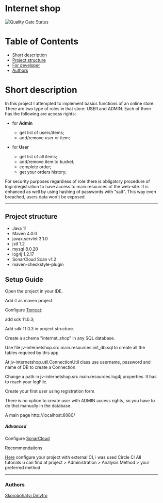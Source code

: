 # Internet shop
[![Quality Gate Status](https://sonarcloud.io/api/project_badges/measure?project=6ALLIKA_jv-internetshop&metric=alert_status)](https://sonarcloud.io/dashboard?id=6ALLIKA_jv-internetshop)

# Table of Contents
* [Short description](#description)
* [Project structure](#structure)
* [For developer](#setup)
* [Authors](#authors)

# <a name="description"></a>Short description
In this project I attempted to implement basics functions of an online store. There are two type of roles in that store: USER and ADMIN. Each of them has the following are access rights:

* for **Admin**
  * get list of users/items;
  * add/remove user or item;

* for **User**
  * get list of all items;
  * add/remove item to bucket;
  * complete order;
  * get your orders history;


For security purposes regardless of role there is obligatory procedure of login/registration to have access to main resources of the web-site. It is enhanced as well by using hashing of passwords with "salt". This way even breached, users data won't be exposed.

---

## <a name="structure">Project structure

- Java 11
- Maven 4.0.0
- javax.servlet 3.1.0
- jstl 1.2
- mysql 8.0.20
- log4j 1.2.17
- SonarCloud Scan v1.2
- maven-checkstyle-plugin

## <a name="setup">Setup Guide

Open the project in your IDE.

Add it as maven project.

Configure [Tomcat](https://habr.com/ru/post/274587/ "Example"):

add sdk 11.0.3;

Add sdk 11.0.3 in project struсture.

Create a schema "internet_shop" in any SQL database.

Use file jv-internetshop.src.main.resources.init_db.sql to create all the tables required by this app.

At jv-internetshop.util.ConnectionUtil class use username, password and name of DB to create a Connection.

Change a path in jv-internetshop.src.main.resources.log4j.properties. It has to reach your logFile.

Create your first user using registration form.

There is no option to create user with ADMIN access rights, so you have to do that manually in the database.

A main page http://localhost:8080/

##### Advanced

Configure [SonarCloud](https://github.com/marketplace/actions/sonarcloud-scan#do-not-use-this-github-action-if-you-are-in-the-following-situations) 

Recommendations

[Here](https://sonarcloud.io/projects) configure your project with external CI, i was used Circle CI
All tutorials u can find at project > Administration > Analysis Method > your preferred method 

___

### <a name="authors"></a>Authors
[Skorobohatyi Dmytro](https://github.com/6ALLIKA)


